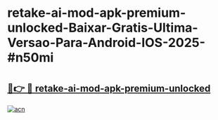 # retake-ai-mod-apk-premium-unlocked-Baixar-Gratis-Ultima-Versao-Para-Android-IOS-2025-#n50mi

# <h2><a href="https://ainizakaria.my?title=retake-ai-mod-apk-premium-unlocked&ref=25M">🔗👉 🔴 retake-ai-mod-apk-premium-unlocked</a></h2>

[![acn](https://github.com/user-attachments/assets/0f9c940e-d8b0-45ae-aac7-cd30a18b3e1c)](https://ainizakaria.my?title=retake-ai-mod-apk-premium-unlocked&ref=25M)

